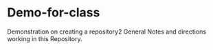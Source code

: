 # Demo-for-class
Demonstration on creating a repository2
General Notes and directions working in this Repository.
